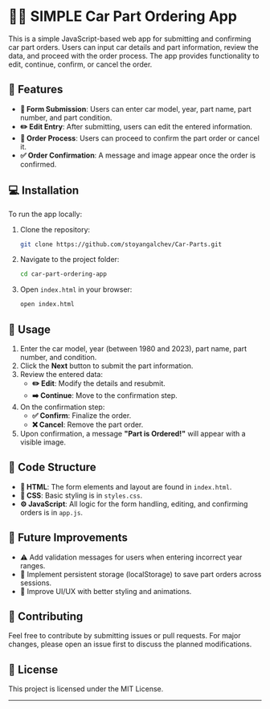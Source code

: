 # 🚗🔧 SIMPLE Car Part Ordering App

This is a simple JavaScript-based web app for submitting and confirming car part orders. Users can input car details and part information, review the data, and proceed with the order process. The app provides functionality to edit, continue, confirm, or cancel the order.

## 🌟 Features

- **📝 Form Submission**: Users can enter car model, year, part name, part number, and part condition.
- **✏️ Edit Entry**: After submitting, users can edit the entered information.
- **🔄 Order Process**: Users can proceed to confirm the part order or cancel it.
- **✅ Order Confirmation**: A message and image appear once the order is confirmed.

## 💻 Installation

To run the app locally:

1. Clone the repository:

   ```bash
   git clone https://github.com/stoyangalchev/Car-Parts.git
   ```

2. Navigate to the project folder:

   ```bash
   cd car-part-ordering-app
   ```

3. Open `index.html` in your browser:

   ```bash
   open index.html
   ```

## 🚀 Usage

1. Enter the car model, year (between 1980 and 2023), part name, part number, and condition.
2. Click the **Next** button to submit the part information.
3. Review the entered data:
   - **✏️ Edit**: Modify the details and resubmit.
   - **➡️ Continue**: Move to the confirmation step.
4. On the confirmation step:
   - **✅ Confirm**: Finalize the order.
   - **❌ Cancel**: Remove the part order.
5. Upon confirmation, a message **"Part is Ordered!"** will appear with a visible image.

## 📂 Code Structure

- **📄 HTML**: The form elements and layout are found in `index.html`.
- **🎨 CSS**: Basic styling is in `styles.css`.
- **⚙️ JavaScript**: All logic for the form handling, editing, and confirming orders is in `app.js`.

## 🚧 Future Improvements

- ⚠️ Add validation messages for users when entering incorrect year ranges.
- 💾 Implement persistent storage (localStorage) to save part orders across sessions.
- 🎨 Improve UI/UX with better styling and animations.

## 🤝 Contributing

Feel free to contribute by submitting issues or pull requests. For major changes, please open an issue first to discuss the planned modifications.

## 📜 License

This project is licensed under the MIT License.

---
